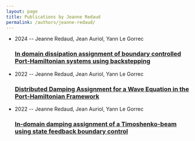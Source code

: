 ```yaml
---
layout: page
title: Publications by Jeanne Redaud
permalink: /authors/jeanne-redaud/
---
```


<ul class="post-list">
<li><span class='post-meta'>2024 -- Jeanne Redaud, Jean Auriol, Yann Le Gorrec</span><h3><a class='post-link' href='../../in-domain-dissipation-assignment-of-boundary-controlled-port-hamiltonian-systems-using-backstepping'>In domain dissipation assignment of boundary controlled Port-Hamiltonian systems using backstepping</a></h3></li>
<li><span class='post-meta'>2022 -- Jeanne Redaud, Jean Auriol, Yann Le Gorrec</span><h3><a class='post-link' href='../../distributed-damping-assignment-for-a-wave-equation-in-the-port-hamiltonian-framework'>Distributed Damping Assignment for a Wave Equation in the Port-Hamiltonian Framework</a></h3></li>
<li><span class='post-meta'>2022 -- Jeanne Redaud, Jean Auriol, Yann Le Gorrec</span><h3><a class='post-link' href='../../in-domain-damping-assignment-of-a-timoshenko-beam-using-state-feedback-boundary-control'>In-domain damping assignment of a Timoshenko-beam using state feedback boundary control</a></h3></li>

</ul>

